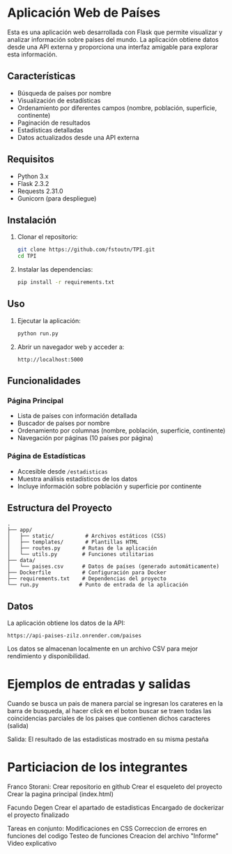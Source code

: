 # Aplicación Web de Países

Esta es una aplicación web desarrollada con Flask que permite visualizar y analizar información sobre países del mundo. La aplicación obtiene datos desde una API externa y proporciona una interfaz amigable para explorar esta información.

## Características

- Búsqueda de países por nombre
- Visualización de estadísticas
- Ordenamiento por diferentes campos (nombre, población, superficie, continente)
- Paginación de resultados
- Estadísticas detalladas
- Datos actualizados desde una API externa

## Requisitos

- Python 3.x
- Flask 2.3.2
- Requests 2.31.0
- Gunicorn (para despliegue)

## Instalación

1. Clonar el repositorio:
   ```bash
   git clone https://github.com/fstoutn/TPI.git
   cd TPI
   ```

2. Instalar las dependencias:
   ```bash
   pip install -r requirements.txt
   ```

## Uso

1. Ejecutar la aplicación:
   ```bash
   python run.py
   ```

2. Abrir un navegador web y acceder a:
   ```
   http://localhost:5000
   ```

## Funcionalidades

### Página Principal
- Lista de países con información detallada
- Buscador de países por nombre
- Ordenamiento por columnas (nombre, población, superficie, continente)
- Navegación por páginas (10 países por página)

### Página de Estadísticas
- Accesible desde `/estadisticas`
- Muestra análisis estadísticos de los datos
- Incluye información sobre población y superficie por continente

## Estructura del Proyecto

```
.
├── app/
│   ├── static/          # Archivos estáticos (CSS)
│   ├── templates/       # Plantillas HTML
│   ├── routes.py       # Rutas de la aplicación
│   └── utils.py        # Funciones utilitarias
├── data/
│   └── paises.csv      # Datos de países (generado automáticamente)
├── Dockerfile          # Configuración para Docker
├── requirements.txt    # Dependencias del proyecto
└── run.py             # Punto de entrada de la aplicación
```

## Datos

La aplicación obtiene los datos de la API:
```
https://api-paises-zilz.onrender.com/paises
```

Los datos se almacenan localmente en un archivo CSV para mejor rendimiento y disponibilidad.

# Ejemplos de entradas y salidas

Cuando se busca un pais de manera parcial se ingresan los carateres en la barra de busqueda, al hacer click en el boton buscar se traen todas las coincidencias parciales de los paises que contienen dichos caracteres (salida)

Salida: El resultado de las estadisticas mostrado en su misma pestaña

# Particiacion de los integrantes
Franco Storani:
Crear repositorio en github
Crear el esqueleto del proyecto
Crear la pagina principal (index.html)

Facundo Degen
Crear el apartado de estadisticas
Encargado de dockerizar el proyecto finalizado

Tareas en conjunto:
Modificaciones en CSS
Correccion de errores en funciones del codigo
Testeo de funciones
Creacion del archivo "Informe"
Video explicativo